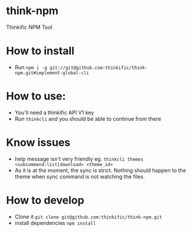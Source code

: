# think-npm
Thinkific NPM Tool

# How to install
* Run `npm i -g git://git@github.com:thinkific/think-npm.git#implement-global-cli`

# How to use:
* You'll need a thinkific API V1 key
* Run `thinkcli` and you should be able to continue from there

# Know issues
* help message isn't very friendly eg. `thinkcli themes <subcommand:list|download> <theme_id>`
* As it is at the moment, the sync is strict. Nothing should happen to the theme when sync command
is not watching the files.

# How to develop
* Clone it `git clone git@github.com:thinkific/think-npm.git`
* install dependencies `npm install`
